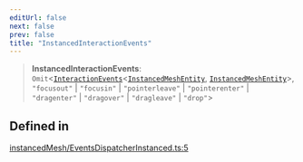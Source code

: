 ```yaml
---
editUrl: false
next: false
prev: false
title: "InstancedInteractionEvents"
---
```


> **InstancedInteractionEvents**: `Omit`\<[`InteractionEvents`](/three.ez/api/interfaces/interactionevents/)\<[`InstancedMeshEntity`](/three.ez/api/classes/instancedmeshentity/), [`InstancedMeshEntity`](/three.ez/api/classes/instancedmeshentity/)\>, `"focusout"` \| `"focusin"` \| `"pointerleave"` \| `"pointerenter"` \| `"dragenter"` \| `"dragover"` \| `"dragleave"` \| `"drop"`\>

## Defined in

[instancedMesh/EventsDispatcherInstanced.ts:5](https://github.com/luigidenora/three.ez/blob/57bd50835d7b63a4eed7f77bf46f98834d85a05c/src/instancedMesh/EventsDispatcherInstanced.ts#L5)
